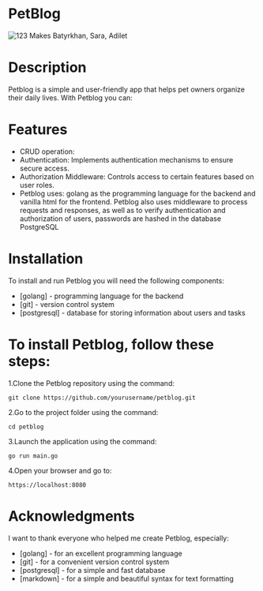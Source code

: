 # PetBlog 
![123](https://github.com/t0rch13/petblog/assets/110306539/88d1ad16-c19d-46bc-a5b1-66fad959a71b)
Makes Batyrkhan, Sara, Adilet
# Description
Petblog is a simple and user-friendly app that helps pet owners organize their daily lives. With Petblog you can:
# Features 
- CRUD operation: 
- Authentication: Implements authentication mechanisms to ensure secure access.
- Authorization Middleware: Controls access to certain features based on user roles.
- Petblog uses: golang as the programming language for the backend and vanilla html for the frontend.
Petblog also uses middleware to process requests and responses, as well as to verify
authentication and authorization of users, passwords are hashed in the database PostgreSQL
# Installation
To install and run Petblog you will need the following components:
- [golang] - programming language for the backend
- [git] - version control system
- [postgresql] - database for storing information about users and tasks
# To install Petblog, follow these steps:
1.Clone the Petblog repository using the command:
```
git clone https://github.com/yourusername/petblog.git
```
2.Go to the project folder using the command:
```
cd petblog
```
3.Launch the application using the command:
```
go run main.go
```
4.Open your browser and go to:
```
https://localhost:8080
```
# Acknowledgments
I want to thank everyone who helped me create Petblog, especially:

- [golang] - for an excellent programming language
- [git] - for a convenient version control system
- [postgresql] - for a simple and fast database
- [markdown] - for a simple and beautiful syntax for text formatting
